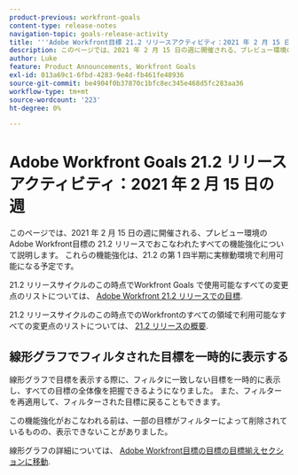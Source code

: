 ```yaml
---
product-previous: workfront-goals
content-type: release-notes
navigation-topic: goals-release-activity
title: '''Adobe Workfront目標 21.2 リリースアクティビティ：2021 年 2 月 15 日の週'
description: このページでは、2021 年 2 月 15 日の週に開催される、プレビュー環境のAdobe Workfront目標の 21.2 リリースでおこなわれたすべての機能強化について説明します。 これらの機能強化は、21.2 の第 1 四半期に実稼動環境で利用可能になる予定です。
author: Luke
feature: Product Announcements, Workfront Goals
exl-id: 013a69c1-6fbd-4283-9e4d-fb461fe48936
source-git-commit: be4904f0b37870c1bfc8ec345e468d5fc283aa36
workflow-type: tm+mt
source-wordcount: '223'
ht-degree: 0%

---
```


# Adobe Workfront Goals 21.2 リリースアクティビティ：2021 年 2 月 15 日の週

このページでは、2021 年 2 月 15 日の週に開催される、プレビュー環境のAdobe Workfront目標の 21.2 リリースでおこなわれたすべての機能強化について説明します。 これらの機能強化は、21.2 の第 1 四半期に実稼動環境で利用可能になる予定です。

21.2 リリースサイクルのこの時点でWorkfront Goals で使用可能なすべての変更点のリストについては、 [Adobe Workfront 21.2 リリースでの目標](../../../../product-announcements/product-releases/goals-release-activity/goals-21.2-release/goals-release-21-2.md).

21.2 リリースサイクルのこの時点でのWorkfrontのすべての領域で利用可能なすべての変更点のリストについては、 [21.2 リリースの概要](../../../../product-announcements/product-releases/21.2-release-activity/21-2-release-overview.md).

## 線形グラフでフィルタされた目標を一時的に表示する

線形グラフで目標を表示する際に、フィルタに一致しない目標を一時的に表示し、すべての目標の全体像を把握できるようになりました。 また、フィルターを再適用して、フィルターされた目標に戻ることもできます。

この機能強化がおこなわれる前は、一部の目標がフィルターによって削除されているものの、表示できないことがありました。

線形グラフの詳細については、 [Adobe Workfront目標の目標の目標揃えセクションに移動](../../../../workfront-goals/goal-alignment/navigate-goal-alignment-chart.md).

